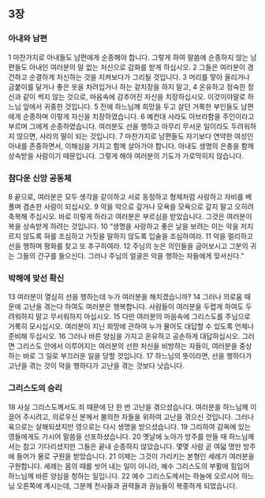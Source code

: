 ## 3장
### 아내와 남편
1 마찬가지로 아내들도 남편에게 순종해야 합니다. 그렇게 하여 말씀에 순종하지 않는 남편들도 아내인 여러분의 말 없는 처신으로 감화를 받게 하십시오.
2 그들은 여러분이 경건하고 순결하게 처신하는 것을 지켜보다가 그리될 것입니다.
3 머리를 땋아 올리거나 금붙이를 달거나 좋은 옷을 차려입거나 하는 겉치장을 하지 말고,
4 온유하고 정숙한 정신과 같이 썩지 않는 것으로, 마음속에 감추어진 자신을 치장하십시오. 이것이야말로 하느님 앞에서 귀중한 것입니다.
5 전에 하느님께 희망을 두고 살던 거룩한 부인들도 남편에게 순종하며 이렇게 자신을 치장하였습니다.
6 예컨대 사라도 아브라함을 주인이라고 부르며 그에게 순종하였습니다. 여러분도 선을 행하고 아무리 무서운 일이라도 두려워하지 않으면, 사라의 딸이 되는 것입니다.
7 마찬가지로 남편들도 자기보다 연약한 여성인 아내를 존중하면서, 이해심을 가지고 함께 살아가야 합니다. 아내도 생명의 은총을 함께 상속받을 사람이기 때문입니다. 그렇게 해야 여러분의 기도가 가로막히지 않습니다.
### 참다운 신앙 공동체
8 끝으로, 여러분은 모두 생각을 같이하고 서로 동정하고 형제처럼 사랑하고 자비를 베풀며 겸손한 사람이 되십시오.
9 악을 악으로 갚거나 모욕을 모욕으로 갚지 말고 오히려 축복해 주십시오. 바로 이렇게 하라고 여러분은 부르심을 받았습니다. 그것은 여러분이 복을 상속받게 하려는 것입니다.
10 “생명을 사랑하고 좋은 날을 보려는 이는 악을 저지르지 않도록 혀를 조심하고 거짓을 말하지 않도록 입술을 조심하여라.
11 악을 멀리하고 선을 행하며 평화를 찾고 또 추구하여라.
12 주님의 눈은 의인들을 굽어보시고 그분의 귀는 그들의 간구를 들으신다. 그러나 주님의 얼굴은 악을 행하는 자들에게 맞서신다.”
### 박해에 맞선 확신
13 여러분이 열심히 선을 행하는데 누가 여러분을 해치겠습니까?
14 그러나 의로움 때문에 고난을 겪는다 하여도 여러분은 행복합니다. 사람들이 여러분을 두렵게 하여도 두려워하지 말고 무서워하지 마십시오.
15 다만 여러분의 마음속에 그리스도를 주님으로 거룩히 모시십시오. 여러분이 지닌 희망에 관하여 누가 물어도 대답할 수 있도록 언제나 준비해 두십시오.
16 그러나 바른 양심을 가지고 온유하고 공손하게 대답하십시오. 그러면 그리스도 안에서 이루어지는 여러분의 선한 처신을 비방하는 자들이, 여러분을 중상하는 바로 그 일로 부끄러운 일을 당할 것입니다.
17 하느님의 뜻이라면, 선을 행하다가 고난을 겪는 것이 악을 행하다가 고난을 겪는 것보다 낫습니다.
### 그리스도의 승리
18 사실 그리스도께서도 죄 때문에 단 한 번 고난을 겪으셨습니다. 여러분을 하느님께 이끌어 주시려고, 의로우신 분께서 불의한 자들을 위하여 고난을 겪으신 것입니다. 그러나 육으로는 살해되셨지만 영으로는 다시 생명을 받으셨습니다.
19 그리하여 감옥에 있는 영들에게도 가시어 말씀을 선포하셨습니다.
20 옛날에 노아가 방주를 만들 때 하느님께서는 참고 기다리셨지만 그들은 끝내 순종하지 않았습니다. 몇몇 사람 곧 여덟 명만 방주에 들어가 물로 구원을 받았습니다.
21 이제는 그것이 가리키는 본형인 세례가 여러분을 구원합니다. 세례는 몸의 때를 씻어 내는 일이 아니라, 예수 그리스도의 부활에 힘입어 하느님께 바른 양심을 청하는 일입니다.
22 예수 그리스도께서는 하늘에 오르시어 하느님 오른쪽에 계시는데, 그분께 천사들과 권력들과 권능들이 복종하게 되었습니다.
